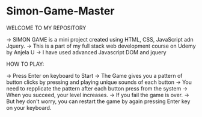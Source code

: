 # Simon-Game-Master

WELCOME TO MY REPOSITORY

-> SIMON GAME is a mini project created using HTML, CSS, JavaScript adn Jquery.
-> This is a part of my full stack web development course on Udemy by Anjela U
-> I have used advanced Javascript DOM and jquery

HOW TO PLAY:

-> Press Enter on keyboard to Start
-> The Game gives you a pattern of button clicks by pressing and playing unique sounds of each button
-> You need to repplicate the pattern after each button press from the system
-> When you succeed, your level increases.
-> If you fail the game is over.
-> But hey don't worry, you can restart the game by again pressing Enter key on your keyboard.
